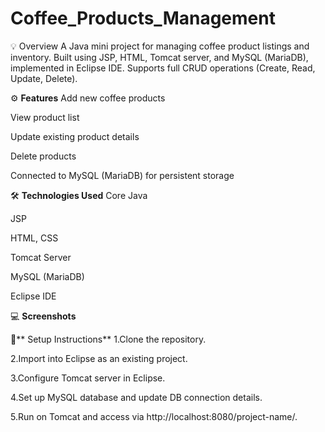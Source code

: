 # Coffee_Products_Management
💡 Overview
A Java mini project for managing coffee product listings and inventory. Built using JSP, HTML, Tomcat server, and MySQL (MariaDB), implemented in Eclipse IDE. Supports full CRUD operations (Create, Read, Update, Delete).

⚙️ **Features**
Add new coffee products

View product list

Update existing product details

Delete products

Connected to MySQL (MariaDB) for persistent storage

🛠️ **Technologies Used**
Core Java

JSP

HTML, CSS

Tomcat Server

MySQL (MariaDB)

Eclipse IDE

💻 **Screenshots**

🚀** Setup Instructions**
1.Clone the repository.

2.Import into Eclipse as an existing project.

3.Configure Tomcat server in Eclipse.

4.Set up MySQL database and update DB connection details.

5.Run on Tomcat and access via http://localhost:8080/project-name/.
